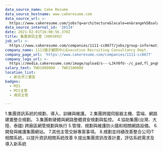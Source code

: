 ```yaml
---
data_source_name: Cake Resume
data_source_hostname: www.cakeresume.com
data_source_url: >-
  https://www.cakeresume.com/jobs?q=architecture&locale=en&range%5Bsalary_range%5D%5Bmin%5D=1000000&page=4
data_source_internal_id: '20134'
date: 2021-02-01T16:08:56.370Z
title: 集團資訊主管（3003892）
job_url: >-
  https://www.cakeresume.com/companies/1111-cc8677/jobs/group-information-supervisor-3003892
company_name: 1111獵才顧問中心Executive Recruiting Consultancy Dept.
company_page_url: 'https://www.cakeresume.com/companies/1111-cc8677'
company_logo_url: >-
  https://media.cakeresume.com/image/upload/s---LJkY0fU--/c_pad,fl_png8,h_200,w_200/v1555050577/cvev1lhcvc1ohvufsw8d.png
salary_text: TWD1000000 - TWD1500000
location_list:
  - 新北市三重區
badges:
  - MIS
  - MIS主管
  - 資訊主管

---
```


1.集團資訊系統的規劃、導入、訓練與維護。 2.集團跨國伺服器主機、雲端、網路建置整合規劃。 3.集團軟硬體與網路整體資安規劃與監控。 4.協助集團(台灣、大陸、泰國) 跨廠區網管規劃與執行 5.管理、規劃與維護防火牆和相關網路設備。 6.開發與維護集團網站。 7.其他主管交辦專案事項。 8.規劃並持續改善整合公司IT相關系統，以提升資訊相關系統改善 9.提出集團資訊改善計畫，評估系統需求及導入新系統
